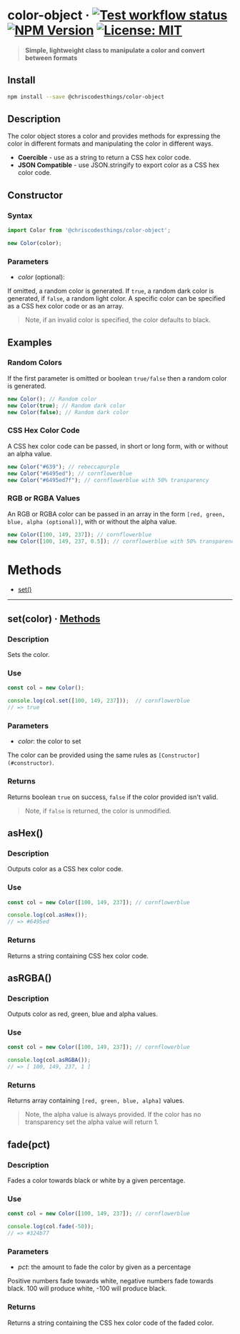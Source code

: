 # color-object &middot; [![Test workflow status](https://github.com/ChrisCodesThings/color-object/actions/workflows/test.yml/badge.svg)](../../actions/workflows/test.yml) [![NPM Version](https://img.shields.io/npm/v/@chriscodesthings/color-object)](https://www.npmjs.com/package/@chriscodesthings/color-object) [![License: MIT](https://img.shields.io/badge/License-MIT-blue.svg)](https://opensource.org/licenses/MIT)

> **Simple, lightweight class to manipulate a color and convert between formats**

## Install

```sh
npm install --save @chriscodesthings/color-object
```

## Description

The color object stores a color and provides methods for expressing the color in different formats and manipulating the color in different ways.

- **Coercible** - use as a string to return a CSS hex color code.
- **JSON Compatible** - use JSON.stringify to export color as a CSS hex color code.

## Constructor

### Syntax

```js
import Color from '@chriscodesthings/color-object';

new Color(color);
```

### Parameters
- *color* (optional):

If omitted, a random color is generated. 
If `true`, a random dark color is generated, if `false`, a random light color.
A specific color can be specified as a CSS hex color code or as an array.

> Note, if an invalid color is specified, the color defaults to black.

## Examples

### Random Colors

If the first parameter is omitted or boolean `true/false` then a random color is generated.

```js
new Color(); // Random color
new Color(true); // Random dark color
new Color(false); // Random dark color
```

### CSS Hex Color Code

A CSS hex color code can be passed, in short or long form, with or without an alpha value.

```js
new Color("#639"); // rebeccapurple
new Color("#6495ed"); // cornflowerblue
new Color("#6495ed7f"); // cornflowerblue with 50% transparency
```

### RGB or RGBA Values

An RGB or RGBA color can be passed in an array in the form `[red, green, blue, alpha (optional)]`, with or without the alpha value.

```js
new Color([100, 149, 237]); // cornflowerblue
new Color([100, 149, 237, 0.5]); // cornflowerblue with 50% transparency
```

# Methods

- [set()](#setcolor--methods)


---

## set(color) &middot; [Methods](#methods)

### Description

Sets the color.

### Use

```js
const col = new Color();

console.log(col.set([100, 149, 237]));  // cornflowerblue
// => true
```

### Parameters
- *color*: the color to set

The color can be provided using the same rules as `[Constructor](#constructor)`.

### Returns

Returns boolean `true` on success, `false` if the color provided isn't valid.

> Note, if `false` is returned, the color is unmodified.

## asHex()

### Description

Outputs color as a CSS hex color code.

### Use

```js
const col = new Color([100, 149, 237]); // cornflowerblue

console.log(col.asHex());
// => #6495ed
```

### Returns

Returns a string containing CSS hex color code.

## asRGBA()

### Description

Outputs color as red, green, blue and alpha values.

### Use

```js
const col = new Color([100, 149, 237]); // cornflowerblue

console.log(col.asRGBA());
// => [ 100, 149, 237, 1 ]
```

### Returns

Returns array containing `[red, green, blue, alpha]` values.

> Note, the alpha value is always provided. If the color has no transparency set the alpha value will return 1.

## fade(pct)

### Description

Fades a color towards black or white by a given percentage.

### Use

```js
const col = new Color([100, 149, 237]); // cornflowerblue

console.log(col.fade(-50));
// => #324b77
```

### Parameters
- *pct*: the amount to fade the color by given as a percentage

Positive numbers fade towards white, negative numbers fade towards black.
100 will produce white, -100 will produce black.

### Returns

Returns a string containing the CSS hex color code of the faded color.
